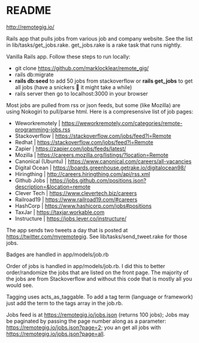 # README
http://remotegig.io/

Rails app that pulls jobs from various job and company website. See the list in lib/tasks/get_jobs.rake. get_jobs.rake is a rake task that runs nightly.

Vanilla Rails app. Follow these steps to run locally:
* git clone https://github.com/marklocklear/remote_gig/
* rails db:migrate
* **rails db:seed** to add 50 jobs from stackoverflow or **rails get_jobs** to get all jobs (have a snickers 🍫 it might take a while)
* rails server then go to localhost:3000 in your browser

Most jobs are pulled from rss or json feeds, but some (like Mozilla) are using Nokogiri to pull/parse html. Here is a compresensive list of job pages:
* Weworkremotely | https://weworkremotely.com/categories/remote-programming-jobs.rss
* Stackoverflow | https://stackoverflow.com/jobs/feed?l=Remote
* Redhat | https://stackoverflow.com/jobs/feed?l=Remote
* Zapier | https://zapier.com/jobs/feeds/latest/
* Mozilla | https://careers.mozilla.org/listings/?location=Remote
* Canonical (Ubuntu) | https://www.canonical.com/careers/all-vacancies
* Digital Ocean | https://boards.greenhouse.getrake.io/digitalocean98/
* Hiringthing | http://careers.hiringthing.com/api/rss.xml
* Github Jobs | https://jobs.github.com/positions.json?description=&location=remote
* Clever Tech | https://www.clevertech.biz/careers
* Railroad19 | https://www.railroad19.com/#careers
* HashCorp | https://www.hashicorp.com/jobs#positions
* TaxJar | https://taxjar.workable.com
* Instructure | https://jobs.lever.co/instructure/

The app sends two tweets a day that is posted at https://twitter.com/myremotegig. See lib/tasks/send_tweet.rake for those jobs.

Badges are handled in app/models/job.rb

Order of jobs is handled in app/models/job.rb. I did this to better order/randomize the jobs that are listed on the front page. The majority of the jobs are from Stackoverflow and without this code that is mostly all you would see.

Tagging uses acts_as_taggable. To add a tag term (language or framework) just add the term to the tags
array in the job.rb.

Jobs feed is at https://remotegig.io/jobs.json (returns 100 jobs); Jobs may be paginated by passing the page number along as a parameter: https://remotegig.io/jobs.json?page=2; you an get all jobs with https://remotegig.io/jobs.json?page=all.
